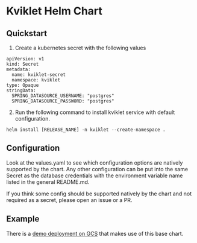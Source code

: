 # Kviklet Helm Chart

## Quickstart

1. Create a kubernetes secret with the following values

```
apiVersion: v1
kind: Secret
metadata:
  name: kviklet-secret
  namespace: kviklet
type: Opaque
stringData:
  SPRING_DATASOURCE_USERNAME: "postgres"
  SPRING_DATASOURCE_PASSWORD: "postgres"
```

2. Run the following command to install kviklet service with default configuration.

```
helm install [RELEASE_NAME] -n kviklet --create-namespace .
```

## Configuration

Look at the values.yaml to see which configuration options are natively supported by the chart.
Any other configuration can be put into the same Secret as the database credentials with the environment variable name listed in the general README.md.

If you think some config should be supported natively by the chart and not required as a secret, please open an issue or a PR.

## Example

There is a [demo deployment on GCS](../kviklet-demo/README.md) that makes use of this base chart.
